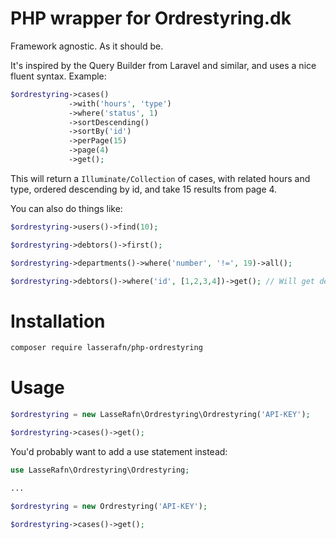 # PHP wrapper for Ordrestyring.dk
Framework agnostic. As it should be.

It's inspired by the Query Builder from Laravel and similar, and uses a nice fluent syntax. Example: 

````php
$ordrestyring->cases()
             ->with('hours', 'type')
             ->where('status', 1)
             ->sortDescending()
             ->sortBy('id')
             ->perPage(15)
             ->page(4)
             ->get();
````

This will return a ````Illuminate/Collection```` of cases, with related hours and type, ordered descending by id, and take 15 results from page 4.

You can also do things like:
````php
$ordrestyring->users()->find(10);
````

````php
$ordrestyring->debtors()->first();
````

````php
$ordrestyring->departments()->where('number', '!=', 19)->all();
````

````php
$ordrestyring->debtors()->where('id', [1,2,3,4])->get(); // Will get debtors with id 1, 2, 3 and/or 4
````

# Installation
````bash
composer require lasserafn/php-ordrestyring
````

# Usage
````php
$ordrestyring = new LasseRafn\Ordrestyring\Ordrestyring('API-KEY');

$ordrestyring->cases()->get();
````

You'd probably want to add a use statement instead:
````php
use LasseRafn\Ordrestyring\Ordrestyring;

...

$ordrestyring = new Ordrestyring('API-KEY');

$ordrestyring->cases()->get();
````